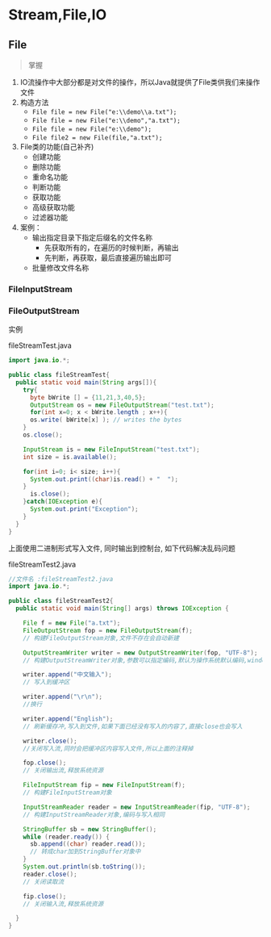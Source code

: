 # Stream,File,IO

## File

> 掌握

1. IO流操作中大部分都是对文件的操作，所以Java就提供了File类供我们来操作文件
2. 构造方法
    - `File file = new File("e:\\demo\\a.txt");`
    - `File file = new File("e:\\demo","a.txt");`
    - `File file = new File("e:\\demo");`
    - `File file2 = new File(file,"a.txt");`
3. File类的功能(自己补齐)
    - 创建功能
    - 删除功能
    - 重命名功能
    - 判断功能
    - 获取功能
    - 高级获取功能
    - 过滤器功能
4. 案例：
    - 输出指定目录下指定后缀名的文件名称
      - 先获取所有的，在遍历的时候判断，再输出
      - 先判断，再获取，最后直接遍历输出即可
    - 批量修改文件名称

### FileInputStream

### FileOutputStream

实例

fileStreamTest.java

```java
import java.io.*;

public class fileStreamTest{
  public static void main(String args[]){
    try{
      byte bWrite [] = {11,21,3,40,5};
      OutputStream os = new FileOutputStream("test.txt");
      for(int x=0; x < bWrite.length ; x++){
      os.write( bWrite[x] ); // writes the bytes
    }
    os.close();

    InputStream is = new FileInputStream("test.txt");
    int size = is.available();

    for(int i=0; i< size; i++){
      System.out.print((char)is.read() + "  ");
    }
      is.close();
    }catch(IOException e){
      System.out.print("Exception");
    }
  }
}
```

上面使用二进制形式写入文件, 同时输出到控制台, 如下代码解决乱码问题

fileStreamTest2.java

```java
//文件名 :fileStreamTest2.java
import java.io.*;

public class fileStreamTest2{
  public static void main(String[] args) throws IOException {

    File f = new File("a.txt");
    FileOutputStream fop = new FileOutputStream(f);
    // 构建FileOutputStream对象,文件不存在会自动新建

    OutputStreamWriter writer = new OutputStreamWriter(fop, "UTF-8");
    // 构建OutputStreamWriter对象,参数可以指定编码,默认为操作系统默认编码,windows上是gbk

    writer.append("中文输入");
    // 写入到缓冲区

    writer.append("\r\n");
    //换行

    writer.append("English");
    // 刷新缓存冲,写入到文件,如果下面已经没有写入的内容了,直接close也会写入

    writer.close();
    //关闭写入流,同时会把缓冲区内容写入文件,所以上面的注释掉

    fop.close();
    // 关闭输出流,释放系统资源

    FileInputStream fip = new FileInputStream(f);
    // 构建FileInputStream对象

    InputStreamReader reader = new InputStreamReader(fip, "UTF-8");
    // 构建InputStreamReader对象,编码与写入相同

    StringBuffer sb = new StringBuffer();
    while (reader.ready()) {
      sb.append((char) reader.read());
      // 转成char加到StringBuffer对象中
    }
    System.out.println(sb.toString());
    reader.close();
    // 关闭读取流

    fip.close();
    // 关闭输入流,释放系统资源

  }
}
```

